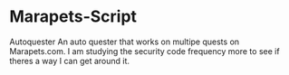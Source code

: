 # Marapets-Script
Autoquester 
An auto quester that works on multipe quests on Marapets.com. I am studying the security code frequency more to see if theres a way I can get around it. 
